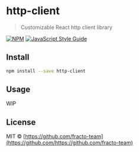 # http-client

> Customizable React http client library

[![NPM](https://img.shields.io/npm/v/http-client.svg)](https://www.npmjs.com/package/http-client) [![JavaScript Style Guide](https://img.shields.io/badge/code_style-standard-brightgreen.svg)](https://standardjs.com)

## Install

```bash
npm install --save http-client
```

## Usage

WIP

## License

MIT © [https://github.com/fracto-team](https://github.com/https://github.com/fracto-team)

